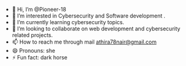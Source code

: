 - 👋 Hi, I’m @Pioneer-18
- 👀 I’m interested in Cybersecurity and Software development .
- 🌱 I’m currently learning cybersecurity topics.
- 💞️ I’m looking to collaborate on web development and cybersecurity related projects.
- 📫 How to reach me through mail athira78nair@gmail.com
- 😄 Pronouns: she
- ⚡ Fun fact: dark horse 

<!---
Pioneer-18/Pioneer-18 is a ✨ special ✨ repository because its `README.md` (this file) appears on your GitHub profile.
You can click the Preview link to take a look at your changes.
--->
